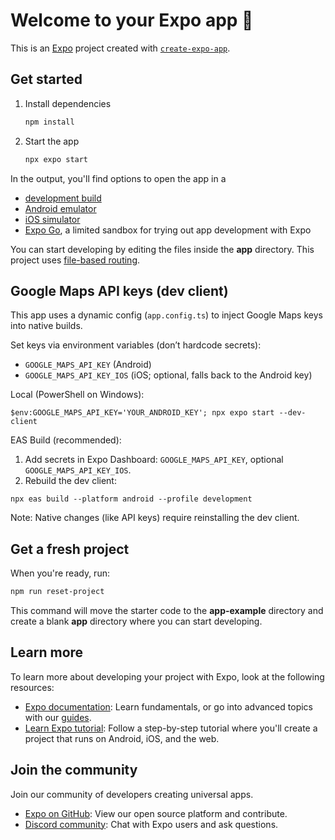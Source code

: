 # Welcome to your Expo app 👋

This is an [Expo](https://expo.dev) project created with [`create-expo-app`](https://www.npmjs.com/package/create-expo-app).

## Get started

1. Install dependencies

   ```bash
   npm install
   ```

2. Start the app

   ```bash
   npx expo start
   ```

In the output, you'll find options to open the app in a

- [development build](https://docs.expo.dev/develop/development-builds/introduction/)
- [Android emulator](https://docs.expo.dev/workflow/android-studio-emulator/)
- [iOS simulator](https://docs.expo.dev/workflow/ios-simulator/)
- [Expo Go](https://expo.dev/go), a limited sandbox for trying out app development with Expo

You can start developing by editing the files inside the **app** directory. This project uses [file-based routing](https://docs.expo.dev/router/introduction).

## Google Maps API keys (dev client)

This app uses a dynamic config (`app.config.ts`) to inject Google Maps keys into native builds.

Set keys via environment variables (don’t hardcode secrets):

- `GOOGLE_MAPS_API_KEY` (Android)
- `GOOGLE_MAPS_API_KEY_IOS` (iOS; optional, falls back to the Android key)

Local (PowerShell on Windows):

```pwsh
$env:GOOGLE_MAPS_API_KEY='YOUR_ANDROID_KEY'; npx expo start --dev-client
```

EAS Build (recommended):

1. Add secrets in Expo Dashboard: `GOOGLE_MAPS_API_KEY`, optional `GOOGLE_MAPS_API_KEY_IOS`.
2. Rebuild the dev client:

```pwsh
npx eas build --platform android --profile development
```

Note: Native changes (like API keys) require reinstalling the dev client.

## Get a fresh project

When you're ready, run:

```bash
npm run reset-project
```

This command will move the starter code to the **app-example** directory and create a blank **app** directory where you can start developing.

## Learn more

To learn more about developing your project with Expo, look at the following resources:

- [Expo documentation](https://docs.expo.dev/): Learn fundamentals, or go into advanced topics with our [guides](https://docs.expo.dev/guides).
- [Learn Expo tutorial](https://docs.expo.dev/tutorial/introduction/): Follow a step-by-step tutorial where you'll create a project that runs on Android, iOS, and the web.

## Join the community

Join our community of developers creating universal apps.

- [Expo on GitHub](https://github.com/expo/expo): View our open source platform and contribute.
- [Discord community](https://chat.expo.dev): Chat with Expo users and ask questions.
